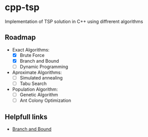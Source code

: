 # cpp-tsp

Implementation of TSP solution in C++ using diffrerent algorithms


## Roadmap

-  Exact Algorithms:
    - [x] Brute Force
    - [x] Branch and Bound
    - [ ] Dynamic Programming
- Aproximate Algorithms:
    - [ ] Simulated annealing
    - [ ] Tabu Search
- Population Algorithm:
    - [ ] Genetic Algorithm
    - [ ] Ant Colony Optimization
  
## Helpfull links

- [Branch and Bound](https://www.techiedelight.com/travelling-salesman-problem-using-branch-and-bound/)